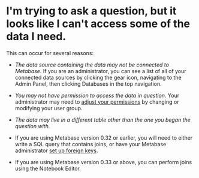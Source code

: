 # I'm trying to ask a question, but it looks like I can't access some of the data I need.

This can occur for several reasons:

- *The data source containing the data may not be connected to Metabase.* If you are an administrator, you can see a list of all of your connected data sources by clicking the gear icon, navigating to the Admin Panel, then clicking Databases in the top navigation.

- *You may not have permission to access the data in question.* Your administrator may need to [adjust your permissions][setting-permissions] by changing or modifying your user group.

- *The data may live in a different table other than the one you began the question with.*
 - If you are using Metabase version 0.32 or earlier, you will need to either write a SQL query that contains joins, or have your Metabase administrator [set up foreign keys][editing-metadata].
 - If you are using Metabase version 0.33 or above, you can perform joins using the Notebook Editor.
 
[editing-metadata]: ../../administration-guide/03-metadata-editing.md
[setting-permissions]: ../../administration-guide/05-setting-permissions.md
